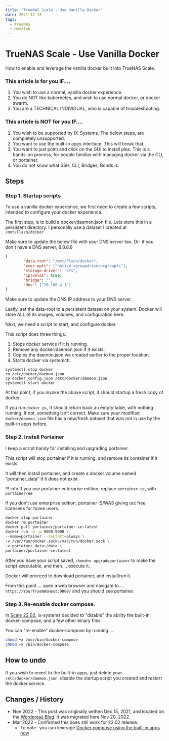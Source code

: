 ```yaml
---
title: "TrueNAS Scale - Use Vanilla Docker"
date: 2021-12-15
tags:
  - TrueNAS
  - Homelab
---
```


# TrueNAS Scale - Use Vanilla Docker

How to enable and leverage the vanilla docker built into TrueNAS Scale.

<!-- more -->

### This article is for you IF….
1. You wish to use a normal, vanilla docker experience.
2. You do NOT like kubernetes, and wish to use normal docker, or docker swarm.
3. You are a TECHNICAL INDIVIDUAL, who is capable of troubleshooting.

### This article is NOT for you IF….
1. You wish to be supported by IX-Systems. The below steps, are completely unsupported.
2. You want to use the built-in apps interface. This will break that.
3. You want to just point and click on the GUI to install plex. This is a hands-on process, for people familiar with managing docker via the CLI, or portainer.
4. You do not know what SSH, CLI, Bridges, Bonds is.

## Steps
### Step 1. Startup scripts

To use a vanilla docker experience, we first need to create a few scripts, intended to configure your docker experience.

The first step, is to build a docker/daemon.json file. Lets store this in a persistent directory. I personally use a dataset I created at `/mnt/Flash/docker`

Make sure to update the below file with your DNS server too. Or- if you don't have a DNS server, 8.8.8.8

``` json title="~/docker_config.json"
{
        "data-root": "/mnt/Flash/docker",
        "exec-opts": ["native.cgroupdriver=cgroupfs"],
        "storage-driver": "zfs",
        "iptables": true,
        "bridge": "",
        "dns": ["10.100.4.1"]
}

```

Make sure to update the DNS IP address to your DNS server.

Lastly, set the data-root to a persistent dataset on your system. Docker will store ALL of its images, volumes, and configuration here.

Next, we need a script to start, and configure docker.

This script does three things.

1. Stops docker service if it is running.
2. Remove any docker/daemon.json if it exists.
3. Copies the daemon.json we created earlier to the proper location.
4. Starts docker via systemctl.

``` shell title="~/setup-docker"
systemctl stop docker
rm /etc/docker/daemon.json
cp docker_config.json /etc/docker/daemon.json
systemctl start docker
```

At this point, if you invoke the above script, it should startup a fresh copy of docker.

If you run `docker ps`, It should return back an empty table, with nothing running. If not, something isn’t correct. Make sure your modified `docker/daemon.json` file has a new/fresh dataset that was not in use by the built-in apps before.

### Step 2. Install Portainer

I keep a script handy for installing and upgrading portainer.

This script will stop portainer if it is running. and remove its container if it exists.

It will then install portainer, and create a docker volume named “portainer_data” if it does not exist.

!!! info
    If you use portainer enterprise edition, replace `portainer-ce`, with `portainer-ee`

If you don’t use enterprise edition, portainer IS/WAS giving out free licensees for home users.

``` bash title="~/upgradeportainer"
docker stop portainer
docker rm portainer
docker pull portainer/portainer-ce:latest
docker run -d -p 9000:9000 \
--name=portainer --restart=always \
-v /var/run/docker.sock:/var/run/docker.sock \
-v portainer_data:/data \
portainer/portainer-ce:latest
```

After you have your script saved, `chmod+x upgradeportainer` to make the script executable, and then…. execute it.

Docker will proceed to download portainer, and install/run it.

From this point…. open a web browser and navigate to…. `https://YourTrueNASHost:9000/` and you should see portainer.

### Step 3. Re-enable docker compose.

In [Scale 22.02](https://jira.ixsystems.com/browse/NAS-115010), ix-systems decided to "disable" the ability the built-in docker-compose, and a few other binary files.

You can "re-enable" docker-compose by running....

``` bash
chmod +x /usr/bin/docker-compose
chmod +x /bin/docker-compose
```


## How to undo

If you wish to revert to the built-in apps, just delete your `/etc/docker/daemon.json`, disable the startup script you created and restart the docker service.



## Changes / History

* Nov 2022 - This post was originally written Dec 15, 2021, and located on the [Wordpress Blog](https://xtremeownage.com/2021/12/15/truenas-scale-use-vanilla-docker/). It was migrated here Nov 20, 2022.
* Mar 2022 - Confirmed this does still work for 22.02 release.
    -  To note- you can leverage [Docker compose using the built-in apps now](https://www.truenas.com/community/threads/truecharts-integrates-docker-compose-with-truenas-scale.99848/)